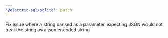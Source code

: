 ```yaml
---
'@electric-sql/pglite': patch
---
```


Fix issue where a string passed as a parameter expecting JSON would not treat the string as a json encoded string
